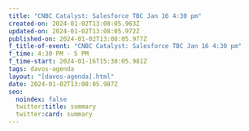 ```yaml
---
title: "CNBC Catalyst: Salesforce TBC Jan 16 4:30 pm"
created-on: 2024-01-02T13:08:05.963Z
updated-on: 2024-01-02T13:08:05.972Z
published-on: 2024-01-02T13:08:05.977Z
f_title-of-event: "CNBC Catalyst: Salesforce TBC Jan 16 4:30 pm"
f_time: 4:30 PM - 5 PM
f_time-start: 2024-01-16T15:30:05.981Z
tags: davos-agenda
layout: "[davos-agenda].html"
date: 2024-01-02T13:08:05.987Z
seo:
  noindex: false
  twitter:title: summary
  twitter:card: summary
---
```

